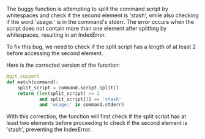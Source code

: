 The buggy function is attempting to split the command script by whitespaces and check if the second element is 'stash', while also checking if the word 'usage:' is in the command's stderr. The error occurs when the script does not contain more than one element after splitting by whitespaces, resulting in an IndexError.

To fix this bug, we need to check if the split script has a length of at least 2 before accessing the second element.

Here is the corrected version of the function:

```python
@git_support
def match(command):
    split_script = command.script.split()
    return (len(split_script) >= 2
            and split_script[1] == 'stash'
            and 'usage:' in command.stderr)
``` 

With this correction, the function will first check if the split script has at least two elements before proceeding to check if the second element is 'stash', preventing the IndexError.